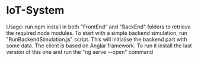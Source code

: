 # IoT-System
Usage: 
run npm install in both "FrontEnd" and "BackEnd" folders to retrieve the required node modules.
To start with a simple backend simulation, run "RunBackendSimulation.js" script. This will initialise the backend part with some data.
The client is based on Anglar framework. To run it install the last version of this one and run the "ng serve --open" command
